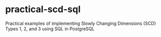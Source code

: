 # practical-scd-sql
Practical examples of implementing Slowly Changing Dimensions (SCD) Types 1, 2, and 3 using SQL in PostgreSQL
